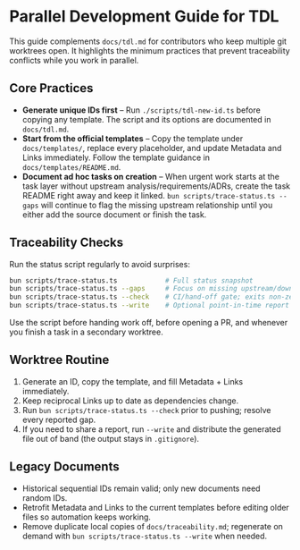 # Parallel Development Guide for TDL

This guide complements `docs/tdl.md` for contributors who keep multiple git worktrees open. It highlights the minimum practices that prevent traceability conflicts while you work in parallel.

## Core Practices

- **Generate unique IDs first** – Run `./scripts/tdl-new-id.ts` before copying any template. The script and its options are documented in `docs/tdl.md`.
- **Start from the official templates** – Copy the template under `docs/templates/`, replace every placeholder, and update Metadata and Links immediately. Follow the template guidance in `docs/templates/README.md`.
- **Document ad hoc tasks on creation** – When urgent work starts at the task layer without upstream analysis/requirements/ADRs, create the task README right away and keep it linked. `bun scripts/trace-status.ts --gaps` will continue to flag the missing upstream relationship until you either add the source document or finish the task.

## Traceability Checks

Run the status script regularly to avoid surprises:

```bash
bun scripts/trace-status.ts            # Full status snapshot
bun scripts/trace-status.ts --gaps     # Focus on missing upstream/downstream links
bun scripts/trace-status.ts --check    # CI/hand-off gate; exits non-zero on gaps
bun scripts/trace-status.ts --write    # Optional point-in-time report (defaults to docs/traceability.md)
```

Use the script before handing work off, before opening a PR, and whenever you finish a task in a secondary worktree.

## Worktree Routine

1. Generate an ID, copy the template, and fill Metadata + Links immediately.
2. Keep reciprocal Links up to date as dependencies change.
3. Run `bun scripts/trace-status.ts --check` prior to pushing; resolve every reported gap.
4. If you need to share a report, run `--write` and distribute the generated file out of band (the output stays in `.gitignore`).

## Legacy Documents

- Historical sequential IDs remain valid; only new documents need random IDs.
- Retrofit Metadata and Links to the current templates before editing older files so automation keeps working.
- Remove duplicate local copies of `docs/traceability.md`; regenerate on demand with `bun scripts/trace-status.ts --write` when needed.
